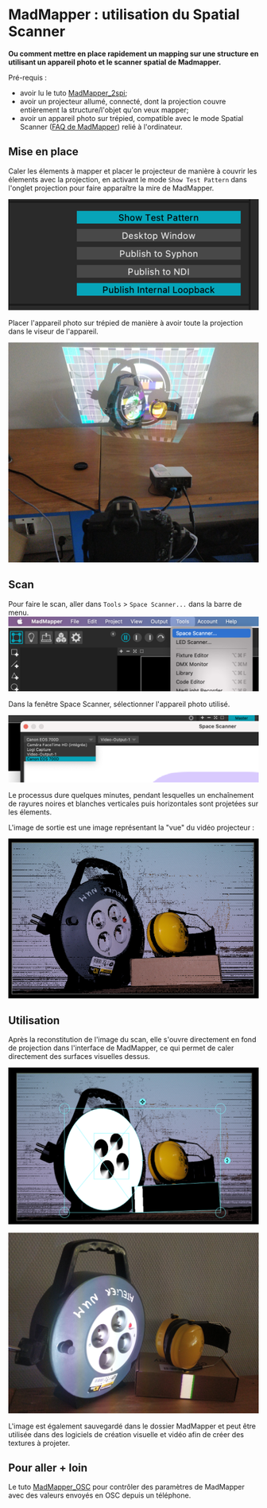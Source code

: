 # MadMapper : utilisation du Spatial Scanner

**Ou comment mettre en place rapidement un mapping sur une structure en utilisant un appareil photo et le scanner spatial de Madmapper.**

Pré-requis : 
- avoir lu le tuto [MadMapper_2spi](https://github.com/LucieMrc/Madmapper_2spi); 
- avoir un projecteur allumé, connecté, dont la projection couvre entièrement la structure/l'objet qu'on veux mapper; 
- avoir un appareil photo sur trépied, compatible avec le mode Spatial Scanner ([FAQ de MadMapper](https://madmapper.com/madmapper/faq)) relié à l'ordinateur.


## Mise en place

Caler les élements à mapper et placer le projecteur de manière à couvrir les élements avec la projection, en activant le mode `Show Test Pattern` dans l'onglet projection pour faire apparaître la mire de MadMapper.

 ![Screenshot du bouton Show Test Pattern](./images/screen4.png)

Placer l'appareil photo sur trépied de manière à avoir toute la projection dans le viseur de l'appareil.

 ![Photo du setup](./images/img2.jpg)

## Scan

Pour faire le scan, aller dans `Tools` > `Space Scanner...` dans la barre de menu.
![Screenshot du bouton scan](./images/screen5.png)

Dans la fenêtre Space Scanner, sélectionner l'appareil photo utilisé.

![Screenshot du bouton scan](./images/screen6.png)

Le processus dure quelques minutes, pendant lesquelles un enchaînement de rayures noires et blanches verticales puis horizontales sont projetées sur les élements.

L'image de sortie est une image représentant la "vue" du vidéo projecteur :

![Screenshot du bouton scan](./images/screen7.png)

## Utilisation

Après la reconstitution de l'image du scan, elle s'ouvre directement en fond de projection dans l'interface de MadMapper, ce qui permet de caler directement des surfaces visuelles dessus.

![Screenshot du bouton scan](./images/screen8.png)

 ![Photo de la projection](./images/img1.jpg)

L'image est également sauvegardé dans le dossier MadMapper et peut être utilisée dans des logiciels de création visuelle et vidéo afin de créer des textures à projeter.

## Pour aller + loin

Le tuto [MadMapper_OSC](https://github.com/LucieMrc/MadMapper_OSC) pour contrôler des paramètres de MadMapper avec des valeurs envoyés en OSC depuis un téléphone.